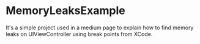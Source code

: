 # MemoryLeaksExample
It's a simple project used in a medium page to explain how to find memory leaks on UIViewController using break points from XCode. 
